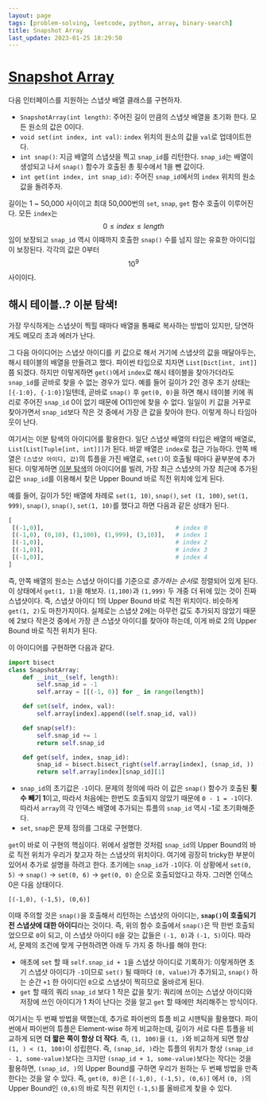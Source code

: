 ```yaml
---
layout: page
tags: [problem-solving, leetcode, python, array, binary-search]
title: Snapshot Array
last_update: 2023-01-25 18:29:50
---
```


# [Snapshot Array](https://leetcode.com/problems/snapshot-array/)

 다음 인터페이스를 지원하는 스냅샷 배열 클래스를 구현하자.
 - `SnapshotArray(int length)`: 주어진 길이 만큼의 스냅샷 배열을
   초기화 한다. 모든 원소의 값은 0이다.
 - `void set(int index, int val)`: `index` 위치의 원소의 값을 `val`로
   업데이트한다.
 - `int snap()`: 지금 배열의 스냅샷을 찍고 `snap_id`를
   리턴한다. `snap_id`는 배열이 생성되고 나서 `snap()` 함수가 호출된
   총 횟수에서 1을 뺀 값이다.
 - `int get(int index, int snap_id)`: 주어진 `snap_id`에서의 `index`
   위치의 원소 값을 돌려주자.


 길이는 1 ~ 50,000 사이이고 최대 50,000번의 `set`, `snap`, `get` 함수
 호출이 이루어진다. 모든 `index`는 $$ 0 \leq index \leq length $$임이
 보장되고 `snap_id` 역시 이때까지 호출한 `snap()` 수를 넘지 않는
 유효한 아이디임이 보장된다. 각각의 값은 0부터 $$10^9$$ 사이이다.

## 해시 테이블..? 이분 탐색!
 가장 무식하게는 스냅샷이 찍힐 때마다 배열을 통째로 복사하는 방법이
 있지만, 당연하게도 메모리 초과 에러가 난다.

 그 다음 아이디어는 스냅샷 아이디를 키 값으로 해서 거기에 스냅샷의
 값을 매달아두는, 해시 테이블의 배열을 만들려고 했다. 파이썬 타입으로
 치자면 `List[Dict[int, int]]`쯤 되겠다. 하지만 이렇게하면 `get()`에서
 `index`로 해시 테이블을 찾아가더라도 `snap_id`를 곧바로 찾을 수 없는
 경우가 있다. 예를 들어 길이가 2인 경우 초기 상태는 `[{-1:0},
 {-1:0}]`일텐데, 곧바로 `snap()` 후 `get(0, 0)`을 하면 해시 테이블
 키에 쿼리로 주어진 `snap_id` 0이 없기 때문에 O(1)만에 찾을 수
 없다. 일일이 키 값을 거꾸로 찾아가면서 `snap_id`보다 작은 것 중에서
 가장 큰 값을 찾아야 한다. 이렇게 하니 타임아웃이 난다.

 여기서는 이분 탐색의 아이디어를 활용한다. 일단 스냅샷 배열의 타입은
 배열의 배열로, `List[List[Tuple[int, int]]]`가 된다. 바깥 배열은
 `index`로 접근 가능하다. 안쪽 배열은 `(스냅샷 아이디, 값)`의 튜플을
 가진 배열로, `set()`이 호출될 때마다 끝부분에 추가된다. 이렇게하면
 [이분 탐색](../../theory/bisect)의 아이디어를 빌려, 가장 최근
 스냅샷의 가장 최근에 추가된 값은 `snap_id`를 이용해서 찾은 Upper
 Bound 바로 직전 위치에 있게 된다.

 예를 들어, 길이가 5인 배열에 차례로 `set(1, 10)`, `snap()`, `set (1,
 100)`, `set(1, 999)`, `snap()`, `snap()`, `set(1, 10)`를 했다고 하면
 다음과 같은 상태가 된다.

```python
[
 [(-1,0)],                                     # index 0
 [(-1,0), (0,10), (1,100), (1,999), (3,10)],   # index 1
 [(-1,0)],                                     # index 2
 [(-1,0)],                                     # index 3
 [(-1,0)],                                     # index 4
]
```

 즉, 안쪽 배열의 원소는 스냅샷 아이디를 기준으로 *증가하는 순서*로
 정렬되어 있게 된다. 이 상태에서 `get(1, 1)`을 해보자. `(1,100)`과
 `(1,999)` 두 개중 더 뒤에 있는 것이 진짜 스냅샷이다. 즉, 스냅샷
 아이디 1의 Upper Bound 바로 직전 위치이다. 비슷하게 `get(1, 2)`도
 마찬가지이다. 실제로는 스냅샷 2에는 아무런 값도 추가되지 않았기
 때문에 2보다 작은것 중에서 가장 큰 스냅샷 아이디를 찾아야 하는데,
 이게 바로 2의 Upper Bound 바로 직전 위치가 된다.

 이 아이디어를 구현하면 다음과 같다.

```python
import bisect
class SnapshotArray:
    def __init__(self, length):
        self.snap_id = -1
        self.array = [[(-1, 0)] for _ in range(length)]

    def set(self, index, val):
        self.array[index].append((self.snap_id, val))

    def snap(self):
        self.snap_id += 1
        return self.snap_id

    def get(self, index, snap_id):
        snap_id = bisect.bisect_right(self.array[index], (snap_id, )) - 1
        return self.array[index][snap_id][1]
```

 - `snap_id`의 초기값은 `-1`이다. 문제의 정의에 따라 이 값은 `snap()`
   함수가 호출된 **횟수 빼기 1**이고, 따라서 처음에는 한번도 호출되지
   않았기 때문에 `0 - 1 = -1`이다. 따라서 `array`의 각 인덱스 배열에
   추가되는 튜플의 `snap_id` 역시 -1로 초기화해준다.
 - `set`, `snap`은 문제 정의를 그대로 구현했다.

 `get`이 바로 이 구현의 핵심이다. 위에서 설명한 것처럼 `snap_id`의
 Upper Bound의 바로 직전 위치가 우리가 찾고자 하는 스냅샷의
 위치이다. 여기에 굉장히 tricky한 부분이 있어서 추가로 설명을 하려고
 한다. 초기에는 `snap_id`가 `-1`이다. 이 상황에서 `set(0, 5)` ->
 `snap()` -> `set(0, 6)` -> `get(0, 0)` 순으로 호출되었다고
 하자. 그러면 인덱스 0은 다음 상태이다.

```
[(-1,0), (-1,5), (0,6)]
```

 이때 주의할 것은 `snap()`을 호출해서 리턴하는 스냅샷의 아이디는,
 **`snap()`이 호출되기 전 스냅샷에 대한 아이디**라는 것이다. 즉, 위의
 함수 호출에서 `snap()`은 딱 한번 호출되었으므로 `0`이 되고, 이 스냅샷
 아이디 `0`을 갖는 값들은 `(-1, 0)`과 `(-1, 5)`이다. 따라서, 문제의
 조건에 맞게 구현하려면 아래 두 가지 중 하나를 해야 한다:
 - 애초에 `set` 할 때 `self.snap_id + 1`을 스냅샷 아이디로 기록하기:
   이렇게하면 초기 스냅샷 아이디가 `-1`이므로 `set()` 될 때마다 `(0,
   value)`가 추가되고, `snap()` 하는 순간 `+1` 한 아이디인 `0`으로
   스냅샷이 찍히므로 올바르게 된다.
 - `get` 할 때의 쿼리 `snap_id` 보다 1 작은 값을 찾기: 쿼리에 쓰이는
   스냅샷 아이디와 저장에 쓰인 아이디가 1 차이 난다는 것을 알고 `get`
   할 때에만 처리해주는 방식이다.

 여기서는 두 번째 방법을 택했는데, 추가로 파이썬의 튜플 비교 시맨틱을
 활용했다. 파이썬에서 파이썬의 튜플은 Element-wise 하게 비교하는데,
 길이가 서로 다른 튜플을 비교하게 되면 **더 짧은 쪽이 항상 더
 작다**. 즉, `(1, 100)`을 `(1, )`와 비교하게 되면 항상 `(1, ) < (1,
 100)`이 성립한다. 즉, `(snap_id, )`라는 튜플의 위치가 항상
 `(snap_id - 1, some-value)`보다는 크지만 `(snap_id + 1,
 some-value)`보다는 작다는 것을 활용하면, `(snap_id, )`의 Upper
 Bound를 구하면 우리가 원하는 두 번째 방법을 만족한다는 것을 알 수
 있다. 즉, `get(0, 0)`은 `[(-1,0), (-1,5), (0,6)]` 에서 `(0, )`의
 Upper Bound인 `(0,6)`의 바로 직전 위치인 `(-1,5)`를 올바르게 찾을 수
 있다.
